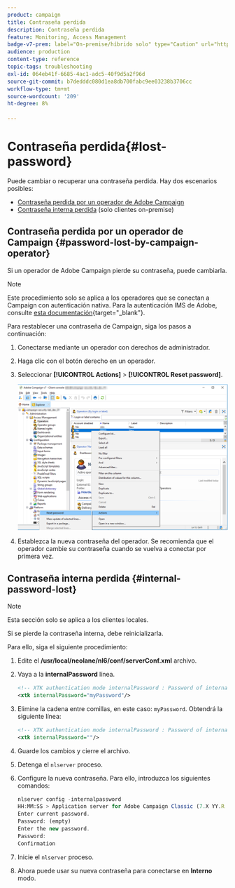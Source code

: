 ```yaml
---
product: campaign
title: Contraseña perdida
description: Contraseña perdida
feature: Monitoring, Access Management
badge-v7-prem: label="On-premise/híbrido solo" type="Caution" url="https://experienceleague.adobe.com/docs/campaign-classic/using/installing-campaign-classic/architecture-and-hosting-models/hosting-models-lp/hosting-models.html?lang=es" tooltip="Se aplica solo a implementaciones On-premise e híbridas"
audience: production
content-type: reference
topic-tags: troubleshooting
exl-id: 064eb41f-6685-4ac1-adc5-40f9d5a2f96d
source-git-commit: b7dedddc080d1ea8db700fabc9ee03238b3706cc
workflow-type: tm+mt
source-wordcount: '209'
ht-degree: 8%

---
```


# Contraseña perdida{#lost-password}



Puede cambiar o recuperar una contraseña perdida.
Hay dos escenarios posibles:

* [Contraseña perdida por un operador de Adobe Campaign](#password-lost-by-campaign-operator)
* [Contraseña interna perdida](#internal-password-lost) (solo clientes on-premise)

## Contraseña perdida por un operador de Campaign {#password-lost-by-campaign-operator}

Si un operador de Adobe Campaign pierde su contraseña, puede cambiarla.

>[!NOTE]
>
>Este procedimiento solo se aplica a los operadores que se conectan a Campaign con autenticación nativa. Para la autenticación IMS de Adobe, consulte [esta documentación](https://helpx.adobe.com/ie/manage-account/using/change-or-reset-password.html){target="_blank"}.

Para restablecer una contraseña de Campaign, siga los pasos a continuación:

1. Conectarse mediante un operador con derechos de administrador.
1. Haga clic con el botón derecho en un operador.
1. Seleccionar **[!UICONTROL Actions]** > **[!UICONTROL Reset password]**.

   ![](assets/operator-passwd.png)

1. Establezca la nueva contraseña del operador. Se recomienda que el operador cambie su contraseña cuando se vuelva a conectar por primera vez.

## Contraseña interna perdida {#internal-password-lost}

>[!NOTE]
>
>Esta sección solo se aplica a los clientes locales.

Si se pierde la contraseña interna, debe reinicializarla.

Para ello, siga el siguiente procedimiento:

1. Edite el **/usr/local/neolane/nl6/conf/serverConf.xml** archivo.

1. Vaya a la **internalPassword** línea.

   ```xml
   <!-- XTK authentication mode internalPassword : Password of internal account -->
   <xtk internalPassword="myPassword"/>
   ```

1. Elimine la cadena entre comillas, en este caso: `myPassword`. Obtendrá la siguiente línea:

   ```xml
   <!-- XTK authentication mode internalPassword : Password of internal account -->
   <xtk internalPassword=""/>
   ```

1. Guarde los cambios y cierre el archivo.

1. Detenga el `nlserver` proceso.

1. Configure la nueva contraseña. Para ello, introduzca los siguientes comandos:

   ```javascript
   nlserver config -internalpassword
   HH:MM:SS > Application server for Adobe Campaign Classic (7.X YY.R build XXX@SHA1) of DD/MM/YYYY
   Enter current password.
   Password: (empty)
   Enter the new password.
   Password: 
   Confirmation 
   ```

1. Inicie el `nlserver` proceso.

1. Ahora puede usar su nueva contraseña para conectarse en **Interno** modo.

